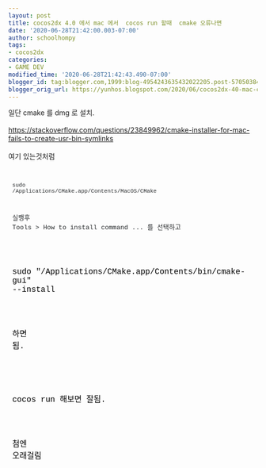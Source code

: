 ```yaml
---
layout: post
title: cocos2dx 4.0 에서 mac 에서  cocos run 할때  cmake 오류나면
date: '2020-06-28T21:42:00.003-07:00'
author: schoolhompy
tags:
- cocos2dx
categories:
- GAME DEV
modified_time: '2020-06-28T21:42:43.490-07:00'
blogger_id: tag:blogger.com,1999:blog-4954243635432022205.post-5705038410789221971
blogger_orig_url: https://yunhos.blogspot.com/2020/06/cocos2dx-40-mac-cocos-run-cmake.html
---
```


일단 cmake 를 dmg 로 설치.<br /><br />https://stackoverflow.com/questions/23849962/cmake-installer-for-mac-fails-to-create-usr-bin-symlinks<br /><br />여기 있는것처럼<br /><br /><pre style="border-radius: 3px; border: 0px; box-sizing: inherit; color: #242729; font-family: Consolas, Menlo, Monaco, &quot;Lucida Console&quot;, &quot;Liberation Mono&quot;, &quot;DejaVu Sans Mono&quot;, &quot;Bitstream Vera Sans Mono&quot;, &quot;Courier New&quot;, monospace, sans-serif; font-size: 13px; font-stretch: inherit; font-variant-east-asian: inherit; font-variant-numeric: inherit; line-height: inherit; margin-bottom: 1em; max-height: 600px; overflow-wrap: normal; overflow: auto; padding: 12px 8px; vertical-align: baseline; width: auto;"><code style="border: 0px; box-sizing: inherit; font-family: Consolas, Menlo, Monaco, &quot;Lucida Console&quot;, &quot;Liberation Mono&quot;, &quot;DejaVu Sans Mono&quot;, &quot;Bitstream Vera Sans Mono&quot;, &quot;Courier New&quot;, monospace, sans-serif; font-stretch: inherit; font-style: inherit; font-variant: inherit; font-weight: inherit; line-height: inherit; margin: 0px; padding: 0px; vertical-align: baseline; white-space: inherit;">sudo /Applications/CMake.app/Contents/MacOS/CMake</code></pre><pre style="border-radius: 3px; border: 0px; box-sizing: inherit; color: #242729; font-family: Consolas, Menlo, Monaco, &quot;Lucida Console&quot;, &quot;Liberation Mono&quot;, &quot;DejaVu Sans Mono&quot;, &quot;Bitstream Vera Sans Mono&quot;, &quot;Courier New&quot;, monospace, sans-serif; font-size: 13px; font-stretch: inherit; font-variant-east-asian: inherit; font-variant-numeric: inherit; line-height: inherit; margin-bottom: 1em; max-height: 600px; overflow-wrap: normal; overflow: auto; padding: 12px 8px; vertical-align: baseline; width: auto;">실행후 Tools &gt; How to install command ... 를 선택하고 </pre><pre style="border-radius: 3px; border: 0px; box-sizing: inherit; color: #242729; font-family: Consolas, Menlo, Monaco, &quot;Lucida Console&quot;, &quot;Liberation Mono&quot;, &quot;DejaVu Sans Mono&quot;, &quot;Bitstream Vera Sans Mono&quot;, &quot;Courier New&quot;, monospace, sans-serif; font-size: 13px; font-stretch: inherit; font-variant-east-asian: inherit; font-variant-numeric: inherit; line-height: inherit; margin-bottom: 1em; max-height: 600px; overflow-wrap: normal; overflow: auto; padding: 12px 8px; vertical-align: baseline; width: auto;"><div style="color: black; font-size: medium; white-space: pre-wrap;"><br /> sudo "/Applications/CMake.app/Contents/bin/cmake-gui" --install</div><br /><div style="color: black; font-size: medium; white-space: pre-wrap;"><br /></div><br /><div style="color: black; font-size: medium; white-space: pre-wrap;"><br />하면 됨.</div><br /><div style="color: black; font-size: medium; white-space: pre-wrap;"><br /></div><br /><div style="color: black; font-size: medium; white-space: pre-wrap;"><br /> cocos run 해보면 잘됨. </div><br /><div style="color: black; font-size: medium; white-space: pre-wrap;"><br /></div><br /><div style="color: black; font-size: medium; white-space: pre-wrap;"><br />첨엔 오래걸림</div><br /></pre>